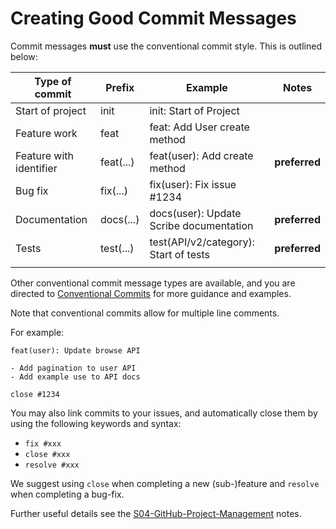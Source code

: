 # Creating Good Commit Messages

Commit messages **must** use the conventional commit style. This is outlined below:

| Type of commit          | Prefix    | Example                                 | Notes         |
|-------------------------|-----------|-----------------------------------------|---------------|
| Start of project        | init      | init: Start of Project                  |               |
| Feature work            | feat      | feat: Add User create method            |               |
| Feature with identifier | feat(...) | feat(user): Add create method           | **preferred** |
| Bug fix                 | fix(...)  | fix(user): Fix issue #1234              |               |
| Documentation           | docs(...) | docs(user): Update Scribe documentation | **preferred** |
| Tests                   | test(...) | test(API/v2/category): Start of tests   | **preferred** |
|                         |           |                                         |               |

Other conventional commit message types are available, and you are directed to [Conventional Commits](https://www.conventionalcommits.org/en/v1.0.0/) for more guidance and examples.

Note that conventional commits allow for multiple line comments. 

For example:

```text
feat(user): Update browse API

- Add pagination to user API
- Add example use to API docs

close #1234
```

You may also link commits to your issues, and automatically close them by using the following keywords and syntax:

- `fix #xxx`
- `close #xxx`
- `resolve #xxx`

We suggest using `close` when completing a new (sub-)feature and `resolve` when completing a bug-fix.

Further useful details see the [S04-GitHub-Project-Management](S04-GitHub-Project-Management.md) notes.
